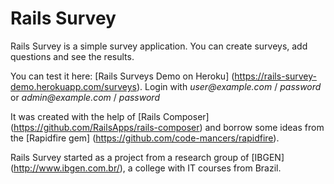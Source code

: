 Rails Survey
================
Rails Survey is a simple survey application. You can create surveys, add questions and see the results.

You can test it here: [Rails Surveys Demo on Heroku] (https://rails-survey-demo.herokuapp.com/surveys). Login with _user@example.com_ / _password_ or _admin@example.com_ / _password_

It was created with the help of [Rails Composer] (https://github.com/RailsApps/rails-composer) and borrow some ideas from the [Rapidfire gem] (https://github.com/code-mancers/rapidfire).

Rails Survey started as a project from a research group of [IBGEN] (http://www.ibgen.com.br/), a college with IT courses from Brazil.
